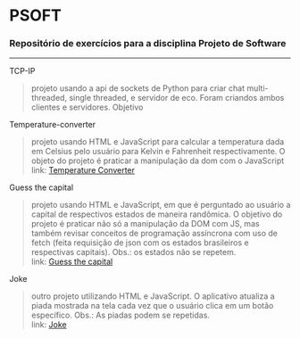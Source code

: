 # PSOFT
### Repositório de exercícios para a disciplina Projeto de Software

---
TCP-IP
>projeto usando a api de sockets de Python para criar chat multi-threaded, single
threaded, e servidor de eco. Foram criandos ambos clientes e servidores. Objetivo


Temperature-converter
>projeto usando HTML e JavaScript para calcular a temperatura dada em Celsius pelo usuário para Kelvin e Fahrenheit respectivamente. O objeto do projeto é praticar a manipulação da dom com o JavaScript  
link: [Temperature Converter](https://eduardonunes5.github.io/PSOFT/temperature-converter/index.html)


Guess the capital
> projeto usando HTML e JavaScript, em que é perguntado ao usuário a capital de respectivos estados de maneira randômica. O objetivo do projeto é praticar não só a manipulação da DOM com JS, mas também revisar conceitos de programação assíncrona com uso de fetch (feita requisição de json com os estados brasileiros e respectivas capitais). Obs.: os estados não se repetem.  
link: [Guess the capital](https://eduardonunes5.github.io/PSOFT/PSOFT-GuessTheCapital/index.html)

Joke
> outro projeto utilizando HTML e JavaScript. O aplicativo atualiza a piada mostrada na tela cada vez que o usuário clica em um botão específico. Obs.: As piadas podem se repetidas.  
link: [Joke](https://eduardonunes5.github.io/PSOFT/Joke/index.html)

